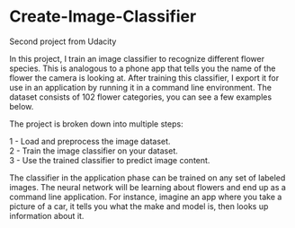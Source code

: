 # Create-Image-Classifier
Second project from Udacity

In this project, I train an image classifier to recognize different flower species. This is analogous to a phone app that tells you the name of the flower the camera is looking at. After training this classifier, I export it for use in an application by running it in a command line environment. The dataset consists of 102 flower categories, you can see a few examples below.


The project is broken down into multiple steps:

1 - Load and preprocess the image dataset.   
2 - Train the image classifier on your dataset.   
3 - Use the trained classifier to predict image content.   


The classifier in the application phase can be trained on any set of labeled images. The neural network will be learning about flowers and end up as a command line application. For instance, imagine an app where you take a picture of a car, it tells you what the make and model is, then looks up information about it. 

